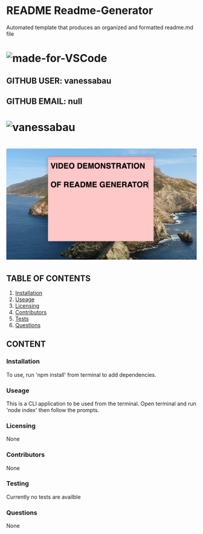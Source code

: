 # README Readme-Generator
Automated template that produces an organized and formatted readme.md file
# ![made-for-VSCode](https://img.shields.io/badge/Made%20for-VSCode-1f425f.svg)
## GITHUB USER: vanessabau
## GITHUB EMAIL: null
# ![vanessabau](https://avatars2.githubusercontent.com/u/59780981?v=4)
# [![Watch the video](https://raw.githubusercontent.com/vanessabau/ReadMe-generator/master/Screen%20Shot%202020-06-03%20at%2011.34.46%20AM.png)](https://www.youtube.com/watch?v=2qkHq4gDnE4)
## TABLE OF CONTENTS
1. [Installation](###Installation)
2. [Useage](###Useage)
3. [Licensing](###Licensing)
4. [Contributors](###Contributors)
5. [Tests](###Testing)
6. [Questions](###Questions)

## CONTENT
### Installation
To use, run 'npm install' from terminal to add dependencies.
### Useage
This is a CLI application to be used from the terminal. Open terminal and run 'node index' then follow the prompts.
### Licensing
None
### Contributors
None
### Testing
Currently no tests are availble
### Questions
None
